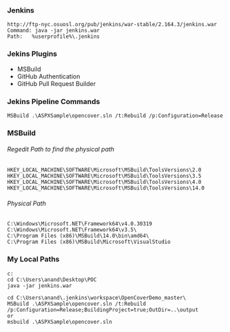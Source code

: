 ### Jenkins		
	http://ftp-nyc.osuosl.org/pub/jenkins/war-stable/2.164.3/jenkins.war 
	Command: java -jar jenkins.war 
	Path:	%userprofile%\.jenkins
				
### Jekins Plugins 
* MSBuild 
* GitHub Authentication 
* GitHub Pull Request Builder	

### Jekins Pipeline Commands
```
MSBuild .\ASPXSample\opencover.sln /t:Rebuild /p:Configuration=Release
```

### MSBuild
######	Regedit Path to find the physical path
```
HKEY_LOCAL_MACHINE\SOFTWARE\Microsoft\MSBuild\ToolsVersions\2.0
HKEY_LOCAL_MACHINE\SOFTWARE\Microsoft\MSBuild\ToolsVersions\3.5
HKEY_LOCAL_MACHINE\SOFTWARE\Microsoft\MSBuild\ToolsVersions\4.0
HKEY_LOCAL_MACHINE\SOFTWARE\Microsoft\MSBuild\ToolsVersions\14.0
```
######	Physical Path
```
C:\Windows\Microsoft.NET\Framework64\v4.0.30319
C:\Windows\Microsoft.NET\Framework64\v3.5\
C:\Program Files (x86)\MSBuild\14.0\bin\amd64\
C:\Program Files (x86)\MSBuild\Microsoft\VisualStudio
```

### My Local Paths
```
c:
cd C:\Users\anand\Desktop\POC
java -jar jenkins.war

cd C:\Users\anand\.jenkins\workspace\OpenCoverDemo_master\	
MSBuild .\ASPXSample\opencover.sln /t:Rebuild /p:Configuration=Release;BuildingProject=true;OutDir=..\output  
or
msbuild .\ASPXSample\opencover.sln
```
